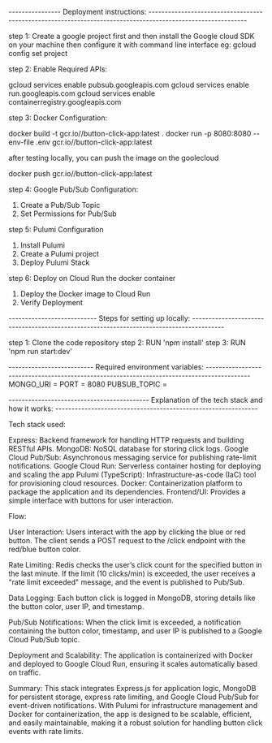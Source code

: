 ---------------- Deployment instructions: ------------------------------------------------------------------------------------------------------------

step 1: Create a google project first and then install the Google cloud SDK on your machine then configure it with command line interface
eg: gcloud config set project <your-project-id>

step 2: Enable Required APIs:

gcloud services enable pubsub.googleapis.com
gcloud services enable run.googleapis.com
gcloud services enable containerregistry.googleapis.com

step 3: Docker Configuration:

docker build -t gcr.io/<your-project-id>/button-click-app:latest .
docker run -p 8080:8080 --env-file .env gcr.io/<your-project-id>/button-click-app:latest

after testing locally, you can push the image on the goolecloud

docker push gcr.io/<your-project-id>/button-click-app:latest

step 4: Google Pub/Sub Configuration:

1. Create a Pub/Sub Topic
2. Set Permissions for Pub/Sub

step 5: Pulumi Configuration

1. Install Pulumi
2. Create a Pulumi project
3. Deploy Pulumi Stack

step 6: Deploy on Cloud Run the docker container

1. Deploy the Docker image to Cloud Run
2. Verify Deployment

--------------------------- Steps for setting up locally: ----------------------------------------------------------------------------------------

step 1: Clone the code repository
step 2: RUN 'npm install'
step 3: RUN 'npm run start:dev'

-------------------------- Required environment variables: -------------------------------------------------------------------------------------------
MONGO_URI =
PORT = 8080
PUBSUB_TOPIC =

------------------------------------------- Explanation of the tech stack and how it works: --------------------------------------------------------------

Tech stack used:

Express: Backend framework for handling HTTP requests and building RESTful APIs.
MongoDB: NoSQL database for storing click logs.
Google Cloud Pub/Sub: Asynchronous messaging service for publishing rate-limit notifications.
Google Cloud Run: Serverless container hosting for deploying and scaling the app
Pulumi (TypeScript): Infrastructure-as-code (IaC) tool for provisioning cloud resources.
Docker: Containerization platform to package the application and its dependencies.
Frontend/UI: Provides a simple interface with buttons for user interaction.

Flow:

User Interaction:
Users interact with the app by clicking the blue or red button.
The client sends a POST request to the /click endpoint with the red/blue button color.

Rate Limiting:
Redis checks the user’s click count for the specified button in the last minute.
If the limit (10 clicks/min) is exceeded, the user receives a "rate limit exceeded" message, and the event is published to Pub/Sub.

Data Logging:
Each button click is logged in MongoDB, storing details like the button color, user IP, and timestamp.

Pub/Sub Notifications:
When the click limit is exceeded, a notification containing the button color, timestamp, and user IP is published to a Google Cloud Pub/Sub topic.

Deployment and Scalability:
The application is containerized with Docker and deployed to Google Cloud Run, ensuring it scales automatically based on traffic.

Summary:
This stack integrates Express.js for application logic, MongoDB for persistent storage, express rate limiting, and Google Cloud Pub/Sub for event-driven notifications. With Pulumi for infrastructure management and Docker for containerization, the app is designed to be scalable, efficient, and easily maintainable, making it a robust solution for handling button click events with rate limits.
